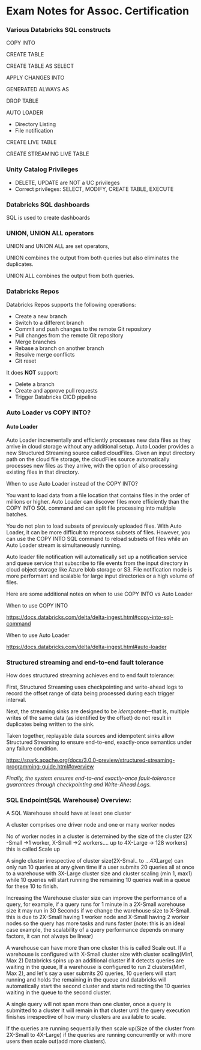 # Exam Notes for Assoc. Certification



### Various Databricks SQL constructs

COPY INTO

CREATE TABLE

CREATE TABLE AS SELECT

APPLY CHANGES INTO

GENERATED ALWAYS AS

DROP TABLE

AUTO LOADER

  - Directory Listing
  - File notification

CREATE LIVE TABLE

CREATE STREAMING LIVE TABLE


### Unity Catalog Privileges

 - DELETE, UPDATE are NOT a UC privileges
 - Correct privileges: SELECT, MODIFY, CREATE TABLE, EXECUTE

 ### Databricks SQL dashboards

 SQL is used to create dashboards

 ### UNION, UNION ALL operators


UNION and UNION ALL are set operators,

UNION combines the output from both queries but also eliminates the duplicates.

UNION ALL combines the output from both queries.

### Databricks Repos

Databricks Repos supports the following operations:

* Create a new branch
* Switch to a different branch
* Commit and push changes to the remote Git repository
* Pull changes from the remote Git repository
* Merge branches
* Rebase a branch on another branch
* Resolve merge conflicts
* Git reset

It does **NOT** support:

* Delete a branch
* Create and approve pull requests
* Trigger Databricks CICD pipeline


### Auto Loader vs COPY INTO?


#### Auto Loader

Auto Loader incrementally and efficiently processes new data files as they arrive in cloud storage without any additional setup. Auto Loader provides a new Structured Streaming source called cloudFiles. Given an input directory path on the cloud file storage, the cloudFiles source automatically processes new files as they arrive, with the option of also processing existing files in that directory.

When to use Auto Loader instead of the COPY INTO?

You want to load data from a file location that contains files in the order of millions or higher. Auto Loader can discover files more efficiently than the COPY INTO SQL command and can split file processing into multiple batches.

You do not plan to load subsets of previously uploaded files. With Auto Loader, it can be more difficult to reprocess subsets of files. However, you can use the COPY INTO SQL command to reload subsets of files while an Auto Loader stream is simultaneously running.


Auto loader file notification will automatically set up a notification service and queue service that subscribe to file events from the input directory in cloud object storage like Azure blob storage or S3. File notification mode is more performant and scalable for large input directories or a high volume of files.


Here are some additional notes on when to use COPY INTO vs Auto Loader


When to use COPY INTO

https://docs.databricks.com/delta/delta-ingest.html#copy-into-sql-command

When to use Auto Loader

https://docs.databricks.com/delta/delta-ingest.html#auto-loader

###  Structured streaming and end-to-end fault tolerance

How does structured streaming achieves end to end fault tolerance:

First, Structured Streaming uses checkpointing and write-ahead logs to record the offset range of data being processed during each trigger interval.

Next, the streaming sinks are designed to be _idempotent_—that is, multiple writes of the same data (as identified by the offset) do not result in duplicates being written to the sink.

Taken together, replayable data sources and idempotent sinks allow Structured Streaming to ensure end-to-end, exactly-once semantics under any failure condition.

https://spark.apache.org/docs/3.0.0-preview/structured-streaming-programming-guide.html#overview


_Finally, the system ensures end-to-end exactly-once fault-tolerance guarantees through checkpointing and Write-Ahead Logs._


### SQL Endpoint(SQL Warehouse) Overview:

A SQL Warehouse should have at least one cluster

A cluster comprises one driver node and one or many worker nodes

No of worker nodes in a cluster is determined by the size of the cluster (2X -Small ->1 worker, X-Small ->2 workers.... up to 4X-Large -> 128 workers) this is called Scale up

A single cluster irrespective of cluster size(2X-Smal.. to ...4XLarge) can only run 10 queries at any given time if a user submits 20 queries all at once to a warehouse with 3X-Large cluster size and cluster scaling (min 1, max1) while 10 queries will start running the remaining 10 queries wait in a queue for these 10 to finish.

Increasing the Warehouse cluster size can improve the performance of a query, for example, if a query runs for 1 minute in a 2X-Small warehouse size it may run in 30 Seconds if we change the warehouse size to X-Small. this is due to 2X-Small having 1 worker node and X-Small having 2 worker nodes so the query has more tasks and runs faster (note: this is an ideal case example, the scalability of a query performance depends on many factors, it can not always be linear)

A warehouse can have more than one cluster this is called Scale out. If a warehouse is configured with X-Small cluster size with cluster scaling(Min1, Max 2) Databricks spins up an additional cluster if it detects queries are waiting in the queue, If a warehouse is configured to run 2 clusters(Min1, Max 2), and let's say a user submits 20 queries, 10 queriers will start running and holds the remaining in the queue and databricks will automatically start the second cluster and starts redirecting the 10 queries waiting in the queue to the second cluster.

A single query will not span more than one cluster, once a query is submitted to a cluster it will remain in that cluster until the query execution finishes irrespective of how many clusters are available to scale.

If the queries are running sequentially then scale up(Size of the cluster from 2X-Small to 4X-Large) if the queries are running concurrently or with more users then scale out(add more clusters).
